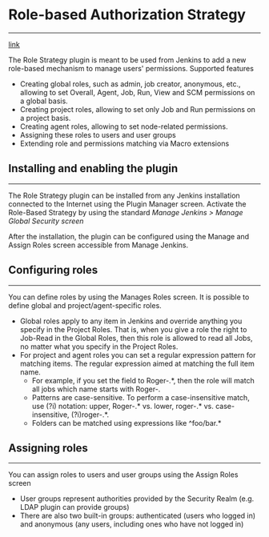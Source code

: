 # Role-based Authorization Strategy
---

[link](https://plugins.jenkins.io/role-strategy/)

The Role Strategy plugin is meant to be used from Jenkins to add a new role-based mechanism to manage users' permissions. Supported features

- Creating global roles, such as admin, job creator, anonymous, etc., allowing to set Overall, Agent, Job, Run, View and SCM permissions on a global basis.
- Creating project roles, allowing to set only Job and Run permissions on a project basis.
- Creating agent roles, allowing to set node-related permissions.
- Assigning these roles to users and user groups
- Extending role and permissions matching via Macro extensions

## Installing and enabling the plugin
---
The Role Strategy plugin can be installed from any Jenkins installation connected to the Internet using the Plugin Manager screen. Activate the Role-Based Strategy by using the standard *Manage Jenkins > Manage Global Security screen*

After the installation, the plugin can be configured using the Manage and Assign Roles screen accessible from Manage Jenkins.

## Configuring roles
---
You can define roles by using the Manages Roles screen. It is possible to define global and project/agent-specific roles.

- Global roles apply to any item in Jenkins and override anything you specify in the Project Roles. That is, when you give a role the right to Job-Read in the Global Roles, then this role is allowed to read all Jobs, no matter what you specify in the Project Roles.
- For project and agent roles you can set a regular expression pattern for matching items. The regular expression aimed at matching the full item name.
  - For example, if you set the field to Roger-.*, then the role will match all jobs which name starts with Roger-.
  - Patterns are case-sensitive. To perform a case-insensitive match, use (?i) notation: upper, Roger-.* vs. lower, roger-.* vs. case-insensitive, (?i)roger-.*.
  - Folders can be matched using expressions like ^foo/bar.*

## Assigning roles
---
You can assign roles to users and user groups using the Assign Roles screen

- User groups represent authorities provided by the Security Realm (e.g. LDAP plugin can provide groups)
- There are also two built-in groups: authenticated (users who logged in) and anonymous (any users, including ones who have not logged in)
